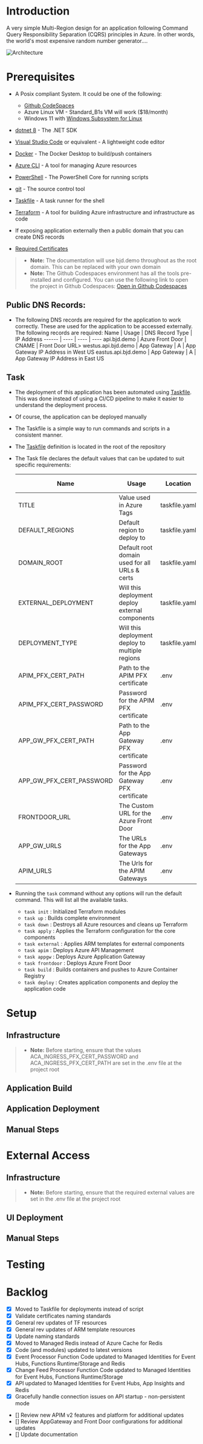 # Introduction
A very simple Multi-Region design for an application following Command Query Responsibility Separation (CQRS) principles in Azure.
In other words, the world's most expensive random number generator....

![Architecture](./.assets/architecture.png)

# Prerequisites
* A Posix compliant System. It could be one of the following:
    * [Github CodeSpaces](https://github.com/features/codespaces)
    * Azure Linux VM - Standard_B1s VM will work ($18/month)
    * Windows 11 with [Windows Subsystem for Linux](https://docs.microsoft.com/en-us/windows/wsl/install)
* [dotnet 8](https://dotnet.microsoft.com/download) - The .NET SDK
* [Visual Studio Code](https://code.visualstudio.com/) or equivalent - A lightweight code editor
* [Docker](https://www.docker.com/products/docker-desktop) - The Docker Desktop to build/push containers
* [Azure CLI](https://docs.microsoft.com/en-us/cli/azure/install-azure-cli) - A tool for managing Azure resources
* [PowerShell](https://docs.microsoft.com/en-us/powershell/scripting/install/installing-powershell) - The PowerShell Core for running scripts
* [git](https://git-scm.com/) - The source control tool
* [Taskfile](https://taskfile.dev/#/) - A task runner for the shell
* [Terraform](https://www.terraform.io/) - A tool for building Azure infrastructure and infrastructure as code
* If exposing application externally then a public domain that you can create DNS records

* [Required Certificates](./docs/letsencrypt.md)

> * **Note:** The documentation will use bjd.demo throughout as the root domain.  This can be replaced with your own domain
> * **Note:** The Github Codespaces environment has all the tools pre-installed and configured.  You can use the following link to open the project in Github Codespaces: [Open in Github Codespaces](https://codespaces.new/briandenicola/azure-multi-region-proof-of-concept?quickstart=1)

## Public DNS Records: 
* The following DNS records are required for the application to work correctly.  These are used for the application to be accessed externally.  The following records are required: 
    Name | Usage | DNS Record Type | IP Address
    ------ | ---- | ---- | ----
    api.bjd.demo | Azure Front Door  |  CNAME | Front Door URL>
    westus.api.bjd.demo | App Gateway | A | App Gateway IP Address in West US
    eastus.api.bjd.demo | App Gateway | A | App Gateway IP Address in East US

## Task
* The deployment of this application has been automated using [Taskfile](https://taskfile.dev/#/).  This was done instead of using a CI/CD pipeline to make it easier to understand the deployment process.  
* Of course, the application can be deployed manually
* The Taskfile is a simple way to run commands and scripts in a consistent manner.  
* The [Taskfile](../Taskfile.yaml) definition is located in the root of the repository
* The Task file declares the default values that can be updated to suit specific requirements: 

    Name | Usage | Location | Required | Default or Example Value
    ------ | ------ | ------ | ------ | ------
    TITLE | Value used in Azure Tags | taskfile.yaml | Yes | CQRS Multi-region Pattern in Azure
    DEFAULT_REGIONS | Default region to deploy to | taskfile.yaml | Yes | ["westus3"]
    DOMAIN_ROOT | Default root domain used for all URLs & certs | taskfile.yaml | Yes | bjd.demo
    EXTERNAL_DEPLOYMENT | Will this deployment deploy external components | taskfile.yaml | Yes | false
    DEPLOYMENT_TYPE | Will this deployment deploy to multiple regions | taskfile.yaml | Yes | single (`multiregion` or `single` are valid options)
    APIM_PFX_CERT_PATH | Path to the APIM PFX certificate | .env | External Only | ./certs/apim.pfx
    APIM_PFX_CERT_PASSWORD | Password for the APIM PFX certificate | .env | External Only | <password for the pfx file>
    APP_GW_PFX_CERT_PATH | Path to the App Gateway PFX certificate | .env | External Only | ./certs/appgw.pfx
    APP_GW_PFX_CERT_PASSWORD | Password for the App Gateway PFX certificate | .env | External Only | <password for the pfx file>
    FRONTDOOR_URL | The Custom URL for the Azure Front Door | .env | External Only | api.bjd.demo
    APP_GW_URLS | The URLs for the App Gateways | .env | External Only | ["westus.api.bjd.demo"] 
    APIM_URLS | The Urls for the APIM Gateways | .env | External Only | ["westus.apim.bjd.demo"]

* Running the `task` command without any options will run the default command. This will list all the available tasks.
    * `task init`               : Initialized Terraform modules
    * `task up`                 : Builds complete environment
    * `task down`               : Destroys all Azure resources and cleans up Terraform
    * `task apply`              : Applies the Terraform configuration for the core components
    * `task external`           : Applies ARM templates for external components
    * `task apim`               : Deploys Azure API Management
    * `task appgw`              : Deploys Azure Application Gateway
    * `task frontdoor`          : Deploys Azure Front Door
    * `task build`              : Builds containers and pushes to Azure Container Registry
    * `task deploy`             : Creates application components and deploy the application code

# Setup

## Infrastructure
> * **Note:** Before starting, ensure that the values ACA_INGRESS_PFX_CERT_PASSWORD and ACA_INGRESS_PFX_CERT_PATH are set in the .env file at the project root
## Application Build  
## Application Deployment 
## Manual Steps

# External Access
## Infrastructure
> * **Note:** Before starting, ensure that the required external values are set in the .env file at the project root

## UI Deployment 
## Manual Steps

# Testing

# Backlog
- [x] Moved to Taskfile for deployments instead of script
- [x] Validate certificates naming standards
- [x] General rev updates of TF resources
- [x] General rev updates of ARM template resources
- [x] Update naming standards
- [x] Moved to Managed Redis instead of Azure Cache for Redis
- [x] Code (and modules) updated to latest versions
- [x] Event Processor Function Code updated to Managed Identities for Event Hubs, Functions Runtime/Storage and Redis
- [x] Change Feed Processor Function Code updated to Managed Identities for Event Hubs, Functions Runtime/Storage 
- [x] API updated to Managed Identities for Event Hubs, App Insights and Redis
- [x] Gracefully handle connection issues on API startup - non-persistent mode
- [] Review new APIM v2 features and platform for additional updates
- [] Review AppGateway and Front Door configurations for additional updates
- [] Update documentation 
